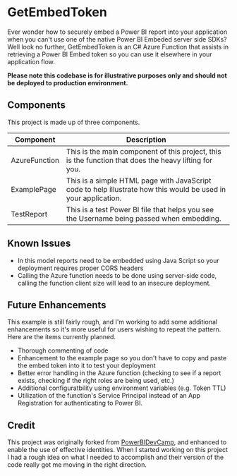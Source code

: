 # GetEmbedToken
Ever wonder how to securely embed a Power BI report into your application when you can't use one of the native Power BI Embeded server side SDKs? Well look no further, GetEmbedToken is an C# Azure Function that assists in retrieving a Power BI Embed token so you can use it elsewhere in your application flow.

**Please note this codebase is for illustrative purposes only and should not be deployed to production environment.**

## Components
This project is made up of three components.

|Component|Description|
|---|---|
|AzureFunction|This is the main component of this project, this is the function that does the heavy lifting for you.|
|ExamplePage|This is a simple HTML page with JavaScript code to help illustrate how this would be used in your application.|
|TestReport|This is a test Power BI file that helps you see the Username being passed when embedding.|

## Known Issues
* In this model reports need to be embedded using Java Script so your deployment requires proper CORS headers
* Calling the Azure function needs to be done using server-side code, calling the function client size will lead to an insecure deployment.

## Future Enhancements
This example is still fairly rough, and I'm working to add some additional enhancements so it's more useful for users wishing to repeat the pattern. Here are the items currently planned. 
* Thorough commenting of code
* Enhancement to the example page so you don't have to copy and paste the embed token into it to test your deployment
* Better error handling in the Azure function (checking to see if a report exists, checking if the right roles are being used, etc.)
* Additional configuratbility using environment variables (e.g. Token TTL)
* Utilization of the function's Service Principal instead of an App Registration for authenticating to Power BI.

## Credit
This project was originally forked from [PowerBIDevCamp](https://github.com/PowerBiDevCamp/GetEmbedToken), and enhanced to enable the use of effective identities. When I started working on this project I had a rough idea on what I needed to accomplish and their version of the code really got me moving in the right direction.